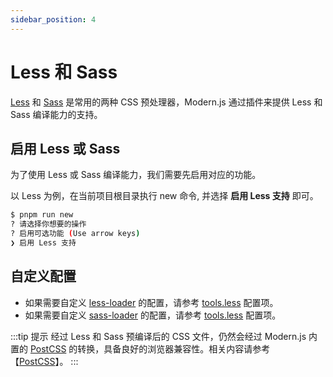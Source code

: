 ```yaml
---
sidebar_position: 4
---
```


# Less 和 Sass

[Less](https://lesscss.org/) 和 [Sass](https://sass-lang.com/) 是常用的两种 CSS 预处理器，Modern.js 通过插件来提供 Less 和 Sass 编译能力的支持。

## 启用 Less 或 Sass

为了使用 Less 或 Sass 编译能力，我们需要先启用对应的功能。

以 Less 为例，在当前项目根目录执行 new 命令, 并选择 **启用 Less 支持** 即可。

```bash
$ pnpm run new
? 请选择你想要的操作
? 启用可选功能 (Use arrow keys)
❯ 启用 Less 支持
```

## 自定义配置

- 如果需要自定义 [less-loader](https://github.com/webpack-contrib/less-loader) 的配置，请参考 [tools.less](/docs/apis/config/tools/less) 配置项。
- 如果需要自定义 [sass-loader](https://github.com/webpack-contrib/sass-loader) 的配置，请参考 [tools.less](/docs/apis/config/tools/sass) 配置项。

:::tip 提示
经过 Less 和 Sass 预编译后的 CSS 文件，仍然会经过 Modern.js 内置的 [PostCSS](https://postcss.org/) 的转换，具备良好的浏览器兼容性。相关内容请参考【[PostCSS](/docs/guides/usages/css/postcss)】。
:::
